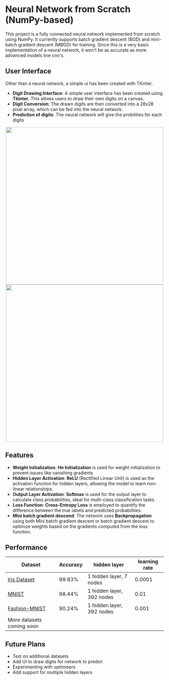 # Neural Network from Scratch (NumPy-based)

This project is a fully connected neural network implemented from scratch using NumPy. It currently supports batch gradient descent (BGD) and mini-batch gradient descent (MBGD) for training. Since this is a very basic implementation of a neural network, it won't be as accurate as more advanced models line cnn's.

## User Interface

Other than a neural network, a simple ui has been created with TKinter.

- **Digit Drawing Interface**: A simple user interface has been created using **Tkinter**. This allows users to draw their own digits on a canvas.
- **Digit Conversion**: The drawn digits are then converted into a 28x28 pixel array, which can be fed into the neural network.
- **Prediction of digits**: The neural network will give the probilities for each digits

<p align="center">
  <img src="https://github.com/user-attachments/assets/213075eb-8b9e-44c7-8cd3-2085500f661f" width="500">
  <img src="https://github.com/user-attachments/assets/8a88a6c6-b8e6-4cda-afd7-f3792fddfc7a" width="500">
</p>



## Features

- **Weight Initialization**: **He Initialization** is used for weight initialization to prevent issues like vanishing gradients
- **Hidden Layer Activation**: **ReLU** (Rectified Linear Unit) is used as the activation function for hidden layers, allowing the model to learn non-linear relationships.
- **Output Layer Activation**: **Softmax** is used for the output layer to calculate class probabilities, ideal for multi-class classification tasks.
- **Loss Function**: **Cross-Entropy Loss** is employed to quantify the difference between the true labels and predicted probabilities.
- **Mini batch gradient descend**: The network uses **Backpropagation** using both Mini batch gradient descent or batch gradient descent to optimize weights based on the gradients computed from the loss function.


## Performance

| Dataset       | Accuracy | hidden layer | learning rate |
|--------------|----------| -------- | ------- |
| [Iris Dataset](https://en.wikipedia.org/wiki/Iris_flower_data_set) | 99.83%    | 1 hidden layer, 7 nodes | 0.0001 | 
| [MNIST](https://en.wikipedia.org/wiki/MNIST_database) | 98.44%    | 1 hidden layer, 392 nodes | 0.01 |
| [Fashion-MNIST](https://github.com/zalandoresearch/fashion-mnist) | 90.24%    | 1 hidden layer, 392 nodes | 0.001 |
| More datasets coming soon


## Future Plans

- Test on additional datasets
- Add UI to draw digits for network to predict
- Experimenting with optimisers
- Add support for multiple hidden layers

